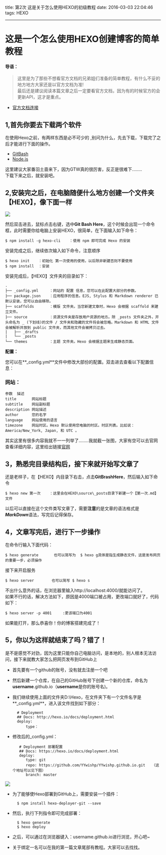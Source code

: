 
title: 第2次 这是关于怎么使用HEXO的初级教程
date: 2016-03-03 22:04:46
tags: HEXO

---

# 这是一个怎么使用HEXO创建博客的简单教程<br/>

#### 导语：

>这里是为了那些不想看官方文档的兄弟姐们准备的简单教程，有什么不妥的地方地方大家还是以官方文档为准!<br/> 最后还是建议阅读本篇文章之后一定要看官方文档，因为有的时候官方的会更新API，这才是重点。

- [官方文档连接](https://hexo.io/zh-cn/docs/)


## 1,首先你要去下载两个软件

在使用Hexo之前，有两样东西是必不可少的 ,别问为什么，先去下载，下载完了之后才能进行下面的操作。

- [GitBash](https://git-for-windows.github.io/)<br/>
- [Node.js](https://nodejs.org/en/)<br/>

这里建议大家番羽土啬来下，因为GTW真的很厉害，反正是很难下........<br/>
下载下来之后，就安装吧。

<!--more-->



## 2,安装完之后，在电脑随便什么地方创建一个文件夹【HEXO】，像下面一样

![](http://i.imgur.com/GTqKpMI.png) 
  
然后双击进去，鼠标点击右键，选中**Git Bash Here**，这个时候会出现一个命令框，此时需要你给电脑上安装HEXO，很简单，在下面输入如下命令：

    $ npm install -g hexo-cli    ：使用 npm 即可完成 Hexo 的安装
安装完成之后，继续依次输入如下命令，注意顺序

    $ hexo init    ：初始化 第一次使用的使用，以后除非新建否则不要使用
    $ npm install  ：安装

安装完成后，【HEXO】文件夹的目录如下：
	
	.
	├── _config.yml     ：网站的 配置 信息，您可以在此配置大部分的参数。
	├── package.json    ：应用程序的信息。EJS, Stylus 和 Markdown renderer 已默认安装，您可以自由移除。
	├── scaffolds		：模版 文件夹。当您新建文章时，Hexo 会根据 scaffold 来建立文件。
	├── source   		：资源文件夹是存放用户资源的地方。除 _posts 文件夹之外，开头命名为 _ (下划线)的文件 / 文件夹和隐藏的文件将会被忽略。Markdown 和 HTML 文件会被解析并放到 public 文件夹，而其他文件会被拷贝过去。
	|   ├── _drafts		
	|   └── _posts
	└── themes			：主题 文件夹。Hexo 会根据主题来生成静态页面。

 		
**配置：** 

您可以在**_config.yml**文件中修改大部份的配置。双击进去查看以下配置信息：

### 网站：
	
	参数	描述
	title	    网站标题
	subtitle	网站副标题
	description	网站描述
	author		您的名字
	language	网站使用的语言
	timezone	网站时区。Hexo 默认使用您电脑的时区。时区列表。比如说：America/New_York, Japan, 和 UTC 。

	
其实这里有很多内容我就不一一列举了........我就截一张图，大家有空可以去官网查看详细内容，这里给出链接[官网](https://hexo.io/zh-cn/docs/configuration.html)


## 3，熟悉完目录结构后，接下来就开始写文章了

还是老样子，在【HEXO】内目录下右击，点击**GitBrashHere**，然后输入如下命令
	
	$ hexo new 第一次    ：这里会在HEXO\source\_posts目录下新建一个【第一次.md】文件

以后可以直接在这个文件类写文章了，需要**注意**的是文章的语法格式是***MarkDown***语法，写完后记得保存。

## 4，文章写完后，进行下一步操作

在命令行输入下面代码：

	$ hexo generate       也可以简写为  $ hexo g具体是指生成静态文件，这是发布网页的重要一步，必须操作

接下来开启服务

	$ hexo server        也可以简写 $ hexo s   

不出什么意外的话，在浏览器里输入http://localhost:4000/就能访问了。   
如果不行的话，解决方法如下，原因是4000端口被占用，更改端口就好了，代码如下：

	$ hexo server -p 4001     :更该端口为4001

如果能打开，那么恭喜你！你的博客搭建完成了！

## 5，你以为这样就结束了吗？错了！

是不是感觉不对劲，因为这里只能你自己电脑访问，是本地的，别人根本无法访问，接下来就教大家怎么把网页发布到GitHub上



- 首先要有一个github的账号，没有就去注册一个吧
- 然后新建一个仓库，在自己的GitHub账号下创建一个新的仓库，命名为**username**.github.io（**username**是你的账号名)。
- 我们继续使用上面的文件夹D:\Hexo，在文件夹下有一个文件名字是**_config.yml**，进入该文件找到如下部分：

		# Deployment
		## Docs: http://hexo.io/docs/deployment.html
		deploy:
 	 		type：

- 修改后的_config.yml：
		
  	 	 # Deployment 部署配置
  		 ## Docs: https://hexo.io/docs/deployment.html
 	   	 deploy:
 	     	type: git
	     	repo: https://github.com/YYwishp/YYwishp.github.io.git   （这个地址可以见下图）
	      	branch: master


![](http://i.imgur.com/kMI5yxS.png)


- 为了能够使Hexo部署到GitHub上，需要安装一个插件：

		$ npm install hexo-deployer-git --save
- 然后，执行下列指令即可完成部署：
	
		$ hexo generate
    	$ hexo deploy
- 之后，可以通过在浏览器键入：username.github.io进行浏览，开心吧~
- 关于绑定一名可以在我的第一篇文章尾部有教程。大家可以去找找。


  



		

	





	

	
















